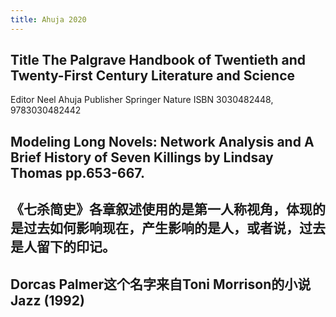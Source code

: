 ```yaml
---
title: Ahuja 2020
---
```


## Title	The Palgrave Handbook of Twentieth and Twenty-First Century Literature and Science
Editor	Neel Ahuja
Publisher	Springer Nature
ISBN	3030482448, 9783030482442
## Modeling Long Novels: Network Analysis and A Brief History of Seven Killings by Lindsay Thomas pp.653-667.
## 《七杀简史》各章叙述使用的是第一人称视角，体现的是过去如何影响现在，产生影响的是人，或者说，过去是人留下的印记。
## Dorcas Palmer这个名字来自Toni Morrison的小说Jazz (1992)
